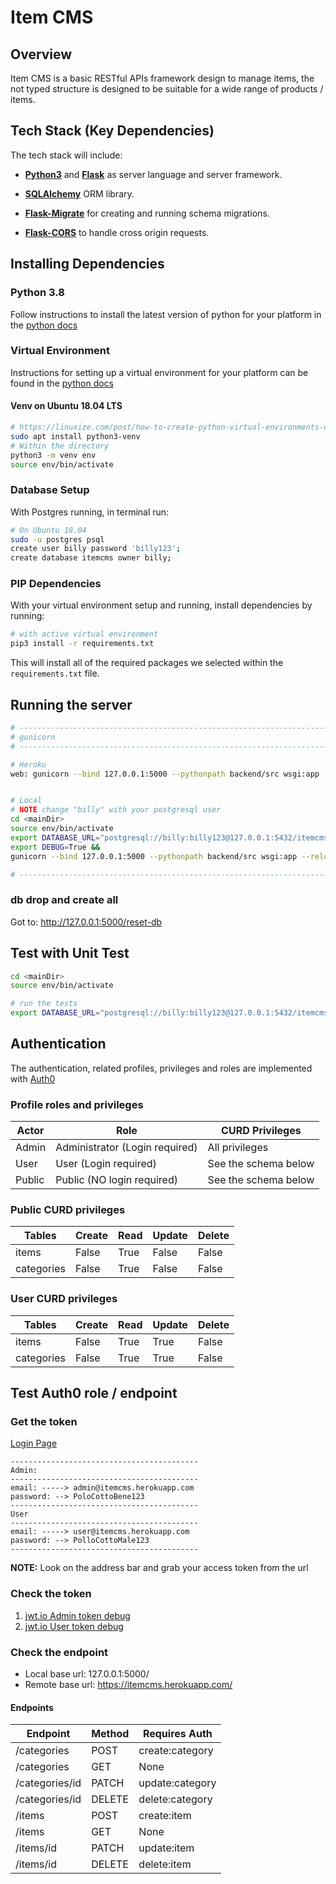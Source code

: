 # Item CMS

## Overview
Item CMS is a basic RESTful APIs framework design to manage items, the not typed structure is designed to be suitable for a wide range of products / items.


## Tech Stack (Key Dependencies)
The tech stack will include:


* **[Python3](https://www.python.org/)** and **[Flask](http://flask.palletsprojects.com)** as server language and server framework.

* **[SQLAlchemy](https://www.sqlalchemy.org/)** ORM library.

* **[Flask-Migrate](https://flask-migrate.readthedocs.io/en/latest/)** for creating and running schema migrations.

* **[Flask-CORS](https://flask-cors.readthedocs.io/en/latest/#)** to handle cross origin requests.

## Installing Dependencies

### Python 3.8

Follow instructions to install the latest version of python for your platform in the [python docs](https://docs.python.org/3/using/unix.html#getting-and-installing-the-latest-version-of-python)

### Virtual Environment
Instructions for setting up a virtual environment for your platform can be found in the [python docs](https://packaging.python.org/guides/installing-using-pip-and-virtual-environments/)

#### Venv on Ubuntu 18.04 LTS
```bash
# https://linuxize.com/post/how-to-create-python-virtual-environments-on-ubuntu-18-04/
sudo apt install python3-venv
# Within the directory
python3 -m venv env
source env/bin/activate
```

### Database Setup
With Postgres running, in terminal run:

```bash
# On Ubuntu 18.04
sudo -u postgres psql
create user billy password 'billy123';
create database itemcms owner billy;
```

### PIP Dependencies
With your virtual environment setup and running, install dependencies by running:

```bash
# with active virtual environment
pip3 install -r requirements.txt
```

This will install all of the required packages we selected within the `requirements.txt` file.

## Running the server
```bash
# -----------------------------------------------------------------------------
# gunicorn
# -----------------------------------------------------------------------------

# Heroku
web: gunicorn --bind 127.0.0.1:5000 --pythonpath backend/src wsgi:app


# Local
# NOTE change "billy" with your postgresql user
cd <mainDir>
source env/bin/activate
export DATABASE_URL="postgresql://billy:billy123@127.0.0.1:5432/itemcms" &&
export DEBUG=True &&
gunicorn --bind 127.0.0.1:5000 --pythonpath backend/src wsgi:app --reload --log-level debug

# -----------------------------------------------------------------------------
```

### db drop and create all

Got to: http://127.0.0.1:5000/reset-db

## Test with Unit Test
```bash
cd <mainDir>
source env/bin/activate

# run the tests
export DATABASE_URL="postgresql://billy:billy123@127.0.0.1:5432/itemcms" && export DEBUG=True && python backend/src/test_api.py

```

## Authentication
The authentication, related profiles, privileges and roles are implemented with [Auth0](https://auth0.com/)


### Profile roles and privileges

| Actor         | Role                           | CURD Privileges      |
| ------------- | ------------------------------ | -------------------- |
| Admin         | Administrator (Login required) | All privileges       |
| User          | User          (Login required) | See the schema below |
| Public        | Public     (NO login required) | See the schema below |

### Public CURD privileges

| Tables          | Create | Read   | Update | Delete  |
| --------------- | ------ | ------ | ------ |  ------ |
| items           | False  | True   | False  | False   |
| categories      | False  | True   | False  | False   |

### User CURD privileges

| Tables          | Create | Read   | Update | Delete  |
| --------------- | ------ | ------ | ------ |  ------ |
| items           | False  | True   | True   | False   |
| categories      | False  | True   | True   | False   |

## Test Auth0 role / endpoint


### Get the token

[Login Page](https://f0dev.auth0.com/authorize?audience=item&response_type=token&client_id=BNQ3moQ1kbaRMtdtXZX2XAlJs35cMnVk&redirect_uri=http://127.0.0.1:5000/login-results)

```
------------------------------------------
Admin:
------------------------------------------
email: -----> admin@itemcms.herokuapp.com
password: --> PoloCottoBene123
------------------------------------------
User
------------------------------------------
email: -----> user@itemcms.herokuapp.com
password: --> PolloCottoMale123
------------------------------------------
```
**NOTE:** Look on the address bar and grab your access token from the url

### Check the token
1. [jwt.io Admin token debug](https://jwt.io/#debugger-io?token=eyJ0eXAiOiJKV1QiLCJhbGciOiJSUzI1NiIsImtpZCI6IlJURkNSalpCUTBFd1JqWXdOa1EzUkVZMFJUZENNRE00T1RJd01rVkZNRVkzTlRNM1FVTXpOUSJ9.eyJpc3MiOiJodHRwczovL2YwZGV2LmF1dGgwLmNvbS8iLCJzdWIiOiJhdXRoMHw1ZTBmZTM1NTI0ZTg5YzBjYzZjNWFkODAiLCJhdWQiOiJpdGVtIiwiaWF0IjoxNTc4MzQ3Mzk4LCJleHAiOjE1NzgzNTQ1OTgsImF6cCI6IkJOUTNtb1Exa2JhUk10ZHRYWlgyWEFsSnMzNWNNblZrIiwic2NvcGUiOiIiLCJwZXJtaXNzaW9ucyI6WyJjcmVhdGU6Y2F0ZWdvcnkiLCJjcmVhdGU6aXRlbSIsImRlbGV0ZTpjYXRlZ29yeSIsImRlbGV0ZTppdGVtIiwidXBkYXRlOmNhdGVnb3J5IiwidXBkYXRlOml0ZW0iXX0.aEPS2o9HlOL8UJL5f7bzf0_Qus1YRlQuJuym2UmAoijx1dSWCdxxLBXNFv54mam-2obxTU-QbuIF5wwrWyn1sN7-bcBl0bKl31EnapGj9y5yDTDIrEN8tAhZ6nNMKZ_I5N1-aLPcalnTy_oBv1QPKC46moc64UpanYBrtRvyIk2t7mjhvPqvp5wMFWges26K-G9iJlNUMTczqv8lQJ8JYzxj09OugVLcNeFuPogOSQ5vKz0gQ8fHgep3ABjBYeNafaGRsfF7z9twJLirRgn8QgeR7PNG3yNdF_RWHnzxykVUcVJxDh3sJhBLszuNgKfOgreChgSpll_Vc44FMNmVOQ&publicKey=-----BEGIN%20PUBLIC%20KEY-----%0AMIIBIjANBgkqhkiG9w0BAQEFAAOCAQ8AMIIBCgKCAQEAtR0HQq5YpHGqBDKYBICU%0An8kSbeCdeCihYrk176ejQDCpatIh5JHF7T2wQHO9Aj5sggTsYdPOqyVGdJrCEvqO%0AqZBoOGXuq1s%2FrS5IG6LSCX4YJP8gPlbHsSGQ0%2FBoJL6byqjA%2FG6LJIoZZXl1fKRW%0AYFR6OpcqrD2KKaUqiMSBSlp7qMlTJFCTqXuN2QByBnn021LHrdAPbswxuVTc6VKd%0AjT381SmLZ8Ti5EEexY9%2FXDMJMXmp3d%2BP4q7dN%2B14qhgpBhlD16F3emAGctIKiTxQ%0AlezHxOfnyrij621hbnZrfOo1GdZgMPsCM47x5fgwnoB1lCVrNpAx57XYZQWKHptw%0A5wIDAQAB%0A-----END%20PUBLIC%20KEY-----%0A)
2. [jwt.io User token debug](https://jwt.io/#debugger-io?token=eyJ0eXAiOiJKV1QiLCJhbGciOiJSUzI1NiIsImtpZCI6IlJURkNSalpCUTBFd1JqWXdOa1EzUkVZMFJUZENNRE00T1RJd01rVkZNRVkzTlRNM1FVTXpOUSJ9.eyJpc3MiOiJodHRwczovL2YwZGV2LmF1dGgwLmNvbS8iLCJzdWIiOiJhdXRoMHw1ZTBmZjNkYjljMDI3YTBlOWU0NmExOTAiLCJhdWQiOiJpdGVtIiwiaWF0IjoxNTc4MzQ3OTQwLCJleHAiOjE1NzgzNTUxNDAsImF6cCI6IkJOUTNtb1Exa2JhUk10ZHRYWlgyWEFsSnMzNWNNblZrIiwic2NvcGUiOiIiLCJwZXJtaXNzaW9ucyI6WyJ1cGRhdGU6Y2F0ZWdvcnkiLCJ1cGRhdGU6aXRlbSJdfQ.fqEzPr4WIceKpdbN_GRWodVkg0K_rugI-tDT5LPQ9sr-YIKgwtQTn29PVTIDhAWow6La5KsDLTmgJKUgv-wYx7LbJGq7mMIYMpQjxvoSmNnTInBnOELDX3szwbBUvwYtyzvXuRctp5YjNLS5MZO4ClHeswbi7b7c98TQJ5h4NQyS_vWMfo--Hsd11SBGeFT_K5rL3LJ060otQxxInMsikj9VZIvfIoUtnxw9N1qlvmIymvvGlkU3--YrULKjmBjQzozi3HFA7hOBTb3I4nvn-6lJh7GcXrvecrKorW8T0EjDDPwNloWK9xIYLak7yXOR5ma1tn13sW5lTB20mhh6_A&publicKey=-----BEGIN%20PUBLIC%20KEY-----%0AMIIBIjANBgkqhkiG9w0BAQEFAAOCAQ8AMIIBCgKCAQEAtR0HQq5YpHGqBDKYBICU%0An8kSbeCdeCihYrk176ejQDCpatIh5JHF7T2wQHO9Aj5sggTsYdPOqyVGdJrCEvqO%0AqZBoOGXuq1s%2FrS5IG6LSCX4YJP8gPlbHsSGQ0%2FBoJL6byqjA%2FG6LJIoZZXl1fKRW%0AYFR6OpcqrD2KKaUqiMSBSlp7qMlTJFCTqXuN2QByBnn021LHrdAPbswxuVTc6VKd%0AjT381SmLZ8Ti5EEexY9%2FXDMJMXmp3d%2BP4q7dN%2B14qhgpBhlD16F3emAGctIKiTxQ%0AlezHxOfnyrij621hbnZrfOo1GdZgMPsCM47x5fgwnoB1lCVrNpAx57XYZQWKHptw%0A5wIDAQAB%0A-----END%20PUBLIC%20KEY-----%0A)

### Check the endpoint

 - Local base url: 127.0.0.1:5000/
 - Remote base url: https://itemcms.herokuapp.com/

#### Endpoints

| Endpoint         | Method  | Requires Auth   |
| ---------------- | --------| --------------- |
| /categories      | POST    | create:category |
| /categories      | GET     | None            |
| /categories/id   | PATCH   | update:category |
| /categories/id   | DELETE  | delete:category |
| /items           | POST    | create:item     |
| /items           | GET     | None            |
| /items/id        | PATCH   | update:item     |
| /items/id        | DELETE  | delete:item     |
